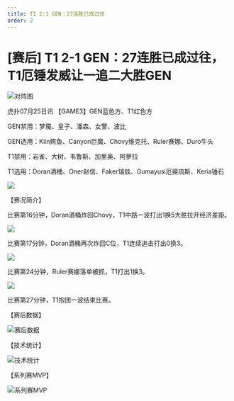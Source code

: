 ```yaml
---
title: T1 2:1 GEN：27连胜已成过往
order: 2
---
```


# [赛后] T1 2-1 GEN：27连胜已成过往，T1厄锤发威让一追二大胜GEN

![对阵图](https://imgheybox.max-c.com/web/2025/07/25/91d3c2f38432d568c8b5b81bdf93bad7/thumb.png?imageMogr2/format/webp/quality/75/auto-orient/ignore-error/1)

虎扑07月25日讯 【GAME3】GEN蓝色方、T1红色方

GEN禁用：梦魇、皇子、潘森、女警、波比

GEN选用：Kiin鳄鱼、Canyon巨魔、Chovy维克托、Ruler赛娜、Duro牛头

T1禁用：岩雀、大树、韦鲁斯、加里奥、阿萝拉

T1选用：Doran酒桶、Oner赵信、Faker瑞兹、Gumayusi厄斐琉斯、Keria锤石

![](https://imgheybox.max-c.com/web/2025/07/25/09fa4873f6baecfaf03f0214e9d5bd26/thumb.png?imageMogr2/format/webp/quality/75/auto-orient/ignore-error/1)

【赛况简介】

比赛第16分钟，Doran酒桶炸回Chovy，T1中路一波打出1换5大胜拉开经济差距。

![](https://imgheybox.max-c.com/web/2025/07/25/291aa6316ef9ab43de5134c0b28d2345.gif?imageMogr2/format/webp/quality/75/auto-orient/ignore-error/1)

比赛第17分钟，Doran酒桶再次炸回C位，T1连续追击打出0换3。

![](https://imgheybox.max-c.com/web/2025/07/25/ff54af13d4d566ee3a2c667944000ca4.gif?imageMogr2/format/webp/quality/75/auto-orient/ignore-error/1)

比赛第24分钟，Ruler赛娜落单被抓，T1打出1换3。

![](https://imgheybox.max-c.com/web/2025/07/25/7d1f123a29c7f024c589753cea7019a3.gif?imageMogr2/format/webp/quality/75/auto-orient/ignore-error/1)

比赛第27分钟，T1抱团一波结束比赛。

【赛后数据】

![赛后数据](https://imgheybox.max-c.com/web/2025/07/25/e27c0b8380b68f128e1053008380efd4/thumb.png?imageMogr2/format/webp/quality/75/auto-orient/ignore-error/1)

【技术统计】

![技术统计](https://imgheybox.max-c.com/web/2025/07/25/0f97466e5ca9145cdb1f75c3af0c0d82/thumb.png?imageMogr2/format/webp/quality/75/auto-orient/ignore-error/1)

【系列赛MVP】

![系列赛MVP](https://imgheybox.max-c.com/web/2025/07/25/255d7497e9caf94664c3b5310cb9d2fb/thumb.png?imageMogr2/format/webp/quality/75/auto-orient/ignore-error/1)